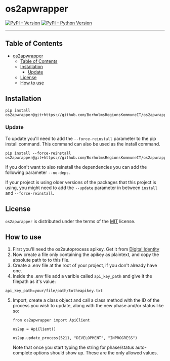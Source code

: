 # os2apwrapper

[![PyPI - Version](https://img.shields.io/pypi/v/os2apwrapper.svg)](https://pypi.org/project/os2apwrapper)
[![PyPI - Python Version](https://img.shields.io/pypi/pyversions/os2apwrapper.svg)](https://pypi.org/project/os2apwrapper)

-----

## Table of Contents

- [os2apwrapper](#os2apwrapper)
  - [Table of Contents](#table-of-contents)
  - [Installation](#installation)
    - [Update](#update)
  - [License](#license)
  - [How to use](#how-to-use)

## Installation

```console
pip install os2apwrapper@git+https://github.com/BorholmsRegionsKommuneIT/os2apwrapper@main
```

### Update
To update you'll need to add the `--force-reinstall` parameter to the pip install command. This command can also be used as the install command.
```console
pip install --force-reinstall os2apwrapper@git+https://github.com/BorholmsRegionsKommuneIT/os2apwrapper@main
```
If you don't want to also reinstall the dependencies you can add the following parameter `--no-deps`.

If your project is using older versions of the packages that this project is using, you might need to add the `--update` parameter in between `install` and `--force-reinstall`.

## License

`os2apwrapper` is distributed under the terms of the [MIT](https://spdx.org/licenses/MIT.html) license.

## How to use
1) First you'll need the os2autoprocess apikey. Get it from [Digital Identity](https://www.digital-identity.dk/) 
2) Now create a file only containing the apikey as plaintext, and copy the absolute path to to this file.
3) Create a .env file at the root of your project, if you don't already have one.
4) Inside the .env file add a varible called `api_key_path` and give it the filepath as it's value:
```
api_key_path=your/file/path/totheapikey.txt
```

5) Import, create a class object and call a class method with the ID of the process you wish to update, along with the new phase and/or status like so:
   ```
   from os2apwrapper import ApiClient
   
   os2ap = ApiClient()

   os2ap.update_process(5211, "DEVELOPMENT", "INPROGRESS")
   ```

   Note that once you start typing the string for phase/status auto-complete options should show up. These are the only allowed values.
